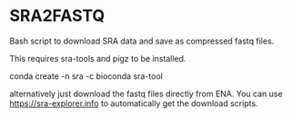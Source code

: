 # SRA2FASTQ
Bash script to download SRA data and save as compressed fastq files.

This requires sra-tools and pigz to be installed.

conda create -n sra -c bioconda sra-tool



alternatively just download the fastq files directly from ENA.
You can use https://sra-explorer.info to automatically get the download scripts.
